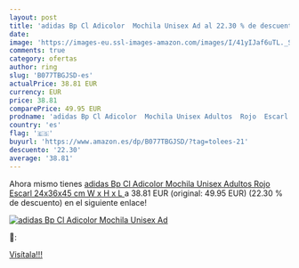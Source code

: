 ```yaml
---
layout: post
title: 'adidas Bp Cl Adicolor  Mochila Unisex Ad al 22.30 % de descuento'
date: 
image: 'https://images-eu.ssl-images-amazon.com/images/I/41yIJaf6uTL._SL200_.jpg'
comments: true
category: ofertas
author: ring
slug: 'B077TBGJSD-es'
actualPrice: 38.81 EUR
currency: EUR
price: 38.81
comparePrice: 49.95 EUR
prodname: 'adidas Bp Cl Adicolor  Mochila Unisex Adultos  Rojo  Escarl   24x36x45 cm  W x H x L '
country: 'es'
flag: '🇪🇸'
buyurl: 'https://www.amazon.es/dp/B077TBGJSD/?tag=tolees-21'
descuento: '22.30'
average: '38.81'
---
```


Ahora mismo tienes [adidas Bp Cl Adicolor  Mochila Unisex Adultos  Rojo  Escarl   24x36x45 cm  W x H x L ](https://www.amazon.es/dp/B077TBGJSD/?tag=tolees-21) a 38.81 EUR (original: 49.95 EUR) (22.30 %  de descuento) en el siguiente enlace!

[![adidas Bp Cl Adicolor  Mochila Unisex Ad](https://images-eu.ssl-images-amazon.com/images/I/41yIJaf6uTL._SL200_.jpg)](https://www.amazon.es/dp/B077TBGJSD/?tag=tolees-21)

🔎:


[Visítala!!!](https://www.amazon.es/dp/B077TBGJSD/?tag=tolees-21)
